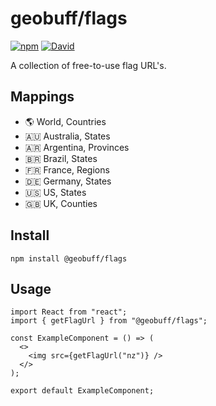 # geobuff/flags
[![npm](https://img.shields.io/npm/v/@geobuff/flags)](https://www.npmjs.com/package/@geobuff/flags)
[![David](https://img.shields.io/david/geobuff/flags)](https://david-dm.org/geobuff/flags)

A collection of free-to-use flag URL's.

## Mappings
- :earth_americas: World, Countries
- 🇦🇺 Australia, States
- 🇦🇷 Argentina, Provinces
- 🇧🇷 Brazil, States
- 🇫🇷 France, Regions
- 🇩🇪 Germany, States
- :us: US, States
- :uk: UK, Counties

## Install
```
npm install @geobuff/flags
```

## Usage
```
import React from "react";
import { getFlagUrl } from "@geobuff/flags";

const ExampleComponent = () => (
  <>
    <img src={getFlagUrl("nz")} />
  </>
);

export default ExampleComponent;
```
